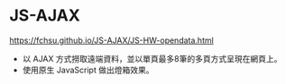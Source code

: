 # JS-AJAX

<a href="https://fchsu.github.io/JS-AJAX/JS-HW-opendata.html" target='_blank'>https://fchsu.github.io/JS-AJAX/JS-HW-opendata.html</a>

- 以 AJAX 方式撈取遠端資料，並以單頁最多8筆的多頁方式呈現在網頁上。
- 使用原生 JavaScript 做出燈箱效果。